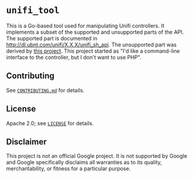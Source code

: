 # `unifi_tool`

This is a Go-based tool used for manipulating Unifi controllers. It implements
a subset of the supported and unsupported parts of the API. The supported part
is documented in http://dl.ubnt.com/unifi/X.X.X/unifi_sh_api. The unsupported
part was derived by 
[this project](https://github.com/Art-of-WiFi/UniFi-API-client). This project
started as "I'd like a command-line interface to the controller, but I don't
want to use PHP".

## Contributing

See [`CONTRIBUTING.md`](CONTRIBUTING.md) for details.

## License

Apache 2.0; see [`LICENSE`](LICENSE) for details.

## Disclaimer

This project is not an official Google project. It is not supported by
Google and Google specifically disclaims all warranties as to its quality,
merchantability, or fitness for a particular purpose.
